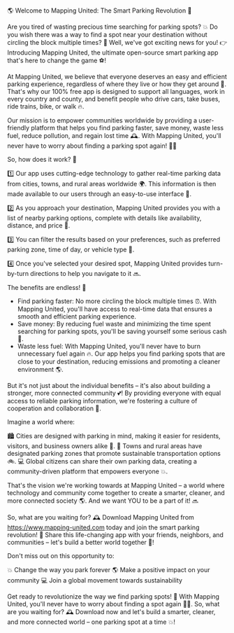 🌎 Welcome to Mapping United: The Smart Parking Revolution 🚀

Are you tired of wasting precious time searching for parking spots? 💥 Do you wish there was a way to find a spot near your destination without circling the block multiple times? 🔄 Well, we've got exciting news for you! 👉 Introducing Mapping United, the ultimate open-source smart parking app that's here to change the game ⚽️!

At Mapping United, we believe that everyone deserves an easy and efficient parking experience, regardless of where they live or how they get around 🌈. That's why our 100% free app is designed to support all languages, work in every country and county, and benefit people who drive cars, take buses, ride trains, bike, or walk 🔥.

Our mission is to empower communities worldwide by providing a user-friendly platform that helps you find parking faster, save money, waste less fuel, reduce pollution, and regain lost time 🕰️. With Mapping United, you'll never have to worry about finding a parking spot again! 🙅‍♂️

So, how does it work? 🔧

1️⃣ Our app uses cutting-edge technology to gather real-time parking data from cities, towns, and rural areas worldwide 🌍. This information is then made available to our users through an easy-to-use interface 📱.

2️⃣ As you approach your destination, Mapping United provides you with a list of nearby parking options, complete with details like availability, distance, and price 💸.

3️⃣ You can filter the results based on your preferences, such as preferred parking zone, time of day, or vehicle type 🚗.

4️⃣ Once you've selected your desired spot, Mapping United provides turn-by-turn directions to help you navigate to it 🔜.

The benefits are endless! 🎉

* Find parking faster: No more circling the block multiple times ⏰. With Mapping United, you'll have access to real-time data that ensures a smooth and efficient parking experience.
* Save money: By reducing fuel waste and minimizing the time spent searching for parking spots, you'll be saving yourself some serious cash 💸.
* Waste less fuel: With Mapping United, you'll never have to burn unnecessary fuel again 🔥. Our app helps you find parking spots that are close to your destination, reducing emissions and promoting a cleaner environment 🌎.

But it's not just about the individual benefits – it's also about building a stronger, more connected community 💕! By providing everyone with equal access to reliable parking information, we're fostering a culture of cooperation and collaboration 💪.

Imagine a world where:

🏙️ Cities are designed with parking in mind, making it easier for residents, visitors, and business owners alike 🤝.
🌳 Towns and rural areas have designated parking zones that promote sustainable transportation options 🚲.
💻 Global citizens can share their own parking data, creating a community-driven platform that empowers everyone 💥.

That's the vision we're working towards at Mapping United – a world where technology and community come together to create a smarter, cleaner, and more connected society 🌎. And we want YOU to be a part of it! 🔜

So, what are you waiting for? 🕰️ Download Mapping United from https://www.mapping-united.com today and join the smart parking revolution! 🚀 Share this life-changing app with your friends, neighbors, and communities – let's build a better world together 💪!

Don't miss out on this opportunity to:

💥 Change the way you park forever
🌎 Make a positive impact on your community
💻 Join a global movement towards sustainability

Get ready to revolutionize the way we find parking spots! 🔴 With Mapping United, you'll never have to worry about finding a spot again 🙅‍♂️. So, what are you waiting for? 🕰️ Download now and let's build a smarter, cleaner, and more connected world – one parking spot at a time 💥!